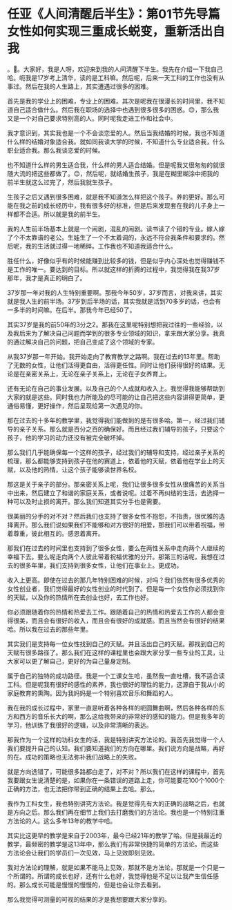 # 任亚《人间清醒后半生》：第01节先导篇女性如何实现三重成长蜕变，重新活出自我

。🎼。大家好，我是人呀，欢迎来到我的人间清醒下半生。我先在介绍一下我自己哈。呃我是17岁考上清华，读的是工科嘛。然后呢，后来一天工科的工作也没有从事过。然后在我的人生路上，其实遭遇过很多的困难。

首先是我的学业上的困难，专业上的困难。其次是呢我在很漫长的时间里，我不知道自己适合做什么。然后我在职场的选择中也遇到很多很多的困惑。😊，那么我又是一个对自己要求特别高的人。同时呢我走进工作和社会中。

我才意识到，其实我也是一个不会谈恋爱的人。然后当我结婚的时候，我也不知道什么样的结婚对象适合我。就如同我读大学的时候，不知道什么专业适合我，什么职业适合我。那么我谈恋爱的时候。

也不知道什么样的男生适合我，什么样的男人适合结婚。但是呢我又很匆匆的就很随大流的把这些都做了。😊，然后呢，就结婚生孩子，我是在糊里糊涂中把我的前半生就这么过完了，然后我就生孩子。

生孩子之后又遇到很多困难，就是我不知道怎么样把这个孩子。养的更好。那么可能在我之前的成长经历中，我有很多好的标准，但是后来发现套在我的儿子身上一样都不合适。所以就是我的前半生。

我的人生前半场基本上就是一个闹剧，混乱的闹剧。读书读了个错的专业。嫁人嫁了个不太靠谱的老公。生娃生了一个不太着调的，永远不符合我条件和要求的。然后呢，我的生活就过得一地稀碎。工作我也不知道我适合什么。

胜任什么，好像似乎有的时候能赚到比较多的钱，但是似乎内心深处也觉得赚钱不是工作的唯一。要达到的目标。所以就这样的折腾的过程中，我觉得我在我37岁那年，我才是真正的明白了。

37岁那一年对我的人生特别重要啊。那我今年50岁，37岁而言，对我来讲，其实就是我人生的前半场。37岁到后半场的话，其实我就是活到70多岁的话，也会有一多半的时间嘛。在后半。那我今年已经50了。

其实37岁是我的前50年的3分之2。那我在这里呢特别想把我过往的一些经验，以及我后来为了解决自己问题而学到的很多专业领域的知识，拿来跟大家分享。我真的通过解决自己的问题，把自己变成了这个领域的专家。

从我37岁那一年开始。我开始走向了教育教学之路啊。我在过去的13年里。帮助了无数的女性，让他们活得更自由，活得更任性。同时让他们获得很好的结果。无论是在亲密关系上，无论在亲子关系上，无论在子女养育上。

还有无论在自己的事业发展。以及自己的个人成就和收入上。我觉得我能够帮助到大家的就是这些。同时我也力所能及的尽可能的让自己把这些内容讲得更简单，更通俗易懂，更好操作，然后呈现给第一次遇见的你。

那在过去的十多年的教学里，我觉得我们能做到的是有很多哈。第一，经过我们辅导的亲子关系。那么就是百分之百的确保好。而且经过我们辅导的孩子，只要这个孩子，他的学习的动力还没有被完全破坏掉。

那么我们几乎能确保每一个这样的孩子，经过我们的辅导和支持，经过亲子关系的梳理，那么都能够支持到孩子在他的赛道上，依着他的天赋，依着他在学业上的天赋，以及他的热情，让这个孩子能够读世界名校。

那这是关于亲子的部分。那亲密关系上呢，我们让很多很多女性从很痛苦的关系当中出来，然后建立了和谐的家庭关系，或者说呢。过着不再纠结的生活，去选择一种可以及时止损的离开。那么我们知道其实分手也是需要。

很美丽的分手的对不对？然后我们也支持了很多女性不抱怨，不指责，很优雅的选择离开。那么我们说如果我们不能够和对方很好的相爱，那我们可以带着祝福，带着尊重，彼此相互的。感恩着离开。

那我们在过去的时间里也支持到了很多女性，要么在两性关系中走向两个人继续的幸福下去。要么呢走向两个人彼此带着祝福优雅的分开。那第三的话呢，我想在过去的很多年里，我们支持到很多女性，让他们在事业上。更成功。

收入上更高。即使在过去的那几年特别困难的时候，对吗？我们依然有很多优秀的女性创业者，我们觉得最好的女性创业的时代到了。但是每一个女性你必须找到你的天赋，以及你的热情所在去创业也好，去工作也好。

你必须跟随着你的热情和热爱去工作。跟随着自己的热情和热爱去工作的人都会变得很美，而且会有很好的收入，而且会有很好的成就感。而且当然会有很好的结果哈。所以我在过去的那些年里。

其实我们是支持每一位女性找到自己的天赋。并且活出自己的天赋。那找到自己的天赋有很多路径了。那么我们在这样的课程里也会跟大家分享一些专业的工具，让大家可以更了解自己，更好的为自己量身定制。

属于自己的独特的成功路径。我是一个工课女生哈，虽然我一直吐槽，我不适合读工科。但是呢我有很好的感性的素养，我也很好的理性的能力，这源自于我从小的家庭教育的熏陶。因为我妈妈是一个特别喜欢音乐和舞蹈的人。

我在我的成长过程中，家里一直是听着各种各样的呃圆舞曲啊，然后各种各样的东方和西方的音乐长大的啊，那么这给我带来的非常好的感知的能力。但是我多年的学习，他训练了我很好的逻辑，以及非常清晰的表达。

那我作为一个这样的功科女生的话，我是特别讲究方法论的。我首先我觉得一个人我们要提升自己的认知。我们要知道我们的方向在哪里。我们说方向是战略，再好的在。成功的策略也无法弥补我们战略上的失败。

就是方向选错了，可能很多路都白走了，对不对？所以我们在这样的课程中，首先我要跟女生说清楚的是，如果你在一条错误的道路上走，你可能要花100个1000个正确的方法，也无法把你带到正确的结果上去哈。那么。

我作为工科女生，我也特别讲究方法论。我是觉得先有大的正确的战略之后，也就是方向之后。那么我们再在细节上我们去打磨我们的方法论。我也是一个特别注重方法论的人。这么多年13年的教学中哈。

其实比这更早的教学是来自于2003年，最今已经21年的教学了哈。但是我最近的教学，最频密的教学是这13年中，那么我们有非常快捷的简单的方法论。而这些方法论会让我们的学员们一次见效，马上见效即刻见效。

我对方法论的理解，就是如果不能马上见效，那就不是方法论，那就是一个只是一个所谓的。所谓的成长也好，还有什么也好，我觉得他是不足以让我产生信任感的。那么成长可能是慢慢的慢慢的，但是也会让你去看到。

那么我觉得可测量的可视的结果的才是我想要跟大家分享的。